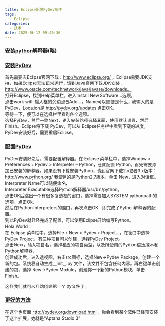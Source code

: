 ```yaml
---
title: Eclipse配置PyDev插件
tags:
  - Eclipse
categories:
  - 技术
date: 2025-06-12 09:40:36
---
```


### [安装python解释器(略)](#1) 
### [安装PyDev](#2)

首先需要去Eclipse官网下载：http://www.eclipse.org/ ，Eclipse需要JDK支持，如果Eclipse无法正常运行，请到Java官网下载JDK安装：http://www.oracle.com/technetwork/java/javase/downloads。  
打开Eclipse，找到Help菜单栏，进入Install New Software…选项。  
点击work with:输入框的旁边点击Add…，Name可以随便是什么，我输入的是PyDev，Location是 http://pydev.org/updates 点击OK。  
等待一下，便可以在选择栏里看到各个选项。  
选择PyDev，然后一路Next，进入安装路径选择界面，使用默认设置，然后 Finish。Eclipse将下载 PyDev，可以从 Eclipse任务栏中看到下载的进度。  
PyDev安装好后，需要重启Eclipse。  

### [配置PyDev](#3)

PyDev安装好之后，需要配置解释器。在 Eclipse 菜单栏中，选择Window > Preferences > Pydev > Interpreter – Python，在此配置 Python。首先需要添加已安装的解释器。如果没有下载安装Python，请到官网下载2.x或者3.x版本：http://www.python.org/ 
我使用的是Python2.7版本。单击 New，进入对话框。Interpreter Name可以随便命名，  
Interpreter Executable选择Python解释器/usr/bin/python。  
点击OK后跳出一个有很多复选框的窗口，选择需要加入SYSTEM pythonpath的选项，点击Ok。  
然后在Python Interpreters的窗口，再次点击OK，即完成了Python解释器的配置。  
到此PyDev就已经完成了配置，可以使用Eclipse开始编写Python。  
Hola World：  
在 Eclipse 菜单栏中，选择File > New > Pydev > Project…，在窗口中选择PyDev Project，有三种项目可以创建，选择PyDev Project。  
点击Next，输入项目名，选择相应的项目类型，以及所使用的Python语法版本和Python解释器。  
创建成功后，进入透视图，右击src图标，选择New->Pydev Package，创建一个新的包。系统将自动生成\_\_init\_\_.py 文件，该文件不包含任何内容。再右键单击创建的包，选择 New->Pydev Module，创建你一个新的Python模块，单击Finish。  

这样我们就可以开始创建第一个.py文件了。

### [更好的方法](#4)

在这个也页面 http://pydev.org/download.html ，你会看到某个软件已经预安装了这个扩展，她就是“Aptana Studio 3”


